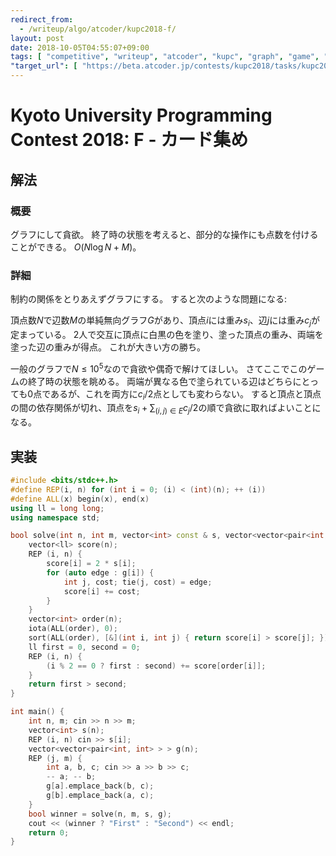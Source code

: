 ```yaml
---
redirect_from:
  - /writeup/algo/atcoder/kupc2018-f/
layout: post
date: 2018-10-05T04:55:07+09:00
tags: [ "competitive", "writeup", "atcoder", "kupc", "graph", "game", "greedy" ]
"target_url": [ "https://beta.atcoder.jp/contests/kupc2018/tasks/kupc2018_f" ]
---
```


# Kyoto University Programming Contest 2018: F - カード集め

## 解法

### 概要

グラフにして貪欲。
終了時の状態を考えると、部分的な操作にも点数を付けることができる。
$O(N \log N + M)$。

### 詳細

制約の関係をとりあえずグラフにする。
すると次のような問題になる:

頂点数$N$で辺数$M$の単純無向グラフ$G$があり、頂点$i$には重み$s_i$、辺$j$には重み$c_j$が定まっている。
$2$人で交互に頂点に白黒の色を塗り、塗った頂点の重み、両端を塗った辺の重みが得点。
これが大きい方の勝ち。

一般のグラフで$N \le 10^5$なので貪欲や偶奇で解けてほしい。
さてここでこのゲームの終了時の状態を眺める。
両端が異なる色で塗られている辺はどちらにとっても$0$点であるが、これを両方に$c_i / 2$点としても変わらない。
すると頂点と頂点の間の依存関係が切れ、頂点を$s_i + \sum _ {(i, j) \in E} c_j / 2$の順で貪欲に取ればよいことになる。

## 実装

``` c++
#include <bits/stdc++.h>
#define REP(i, n) for (int i = 0; (i) < (int)(n); ++ (i))
#define ALL(x) begin(x), end(x)
using ll = long long;
using namespace std;

bool solve(int n, int m, vector<int> const & s, vector<vector<pair<int, int> > > const & g) {
    vector<ll> score(n);
    REP (i, n) {
        score[i] = 2 * s[i];
        for (auto edge : g[i]) {
            int j, cost; tie(j, cost) = edge;
            score[i] += cost;
        }
    }
    vector<int> order(n);
    iota(ALL(order), 0);
    sort(ALL(order), [&](int i, int j) { return score[i] > score[j]; });
    ll first = 0, second = 0;
    REP (i, n) {
        (i % 2 == 0 ? first : second) += score[order[i]];
    }
    return first > second;
}

int main() {
    int n, m; cin >> n >> m;
    vector<int> s(n);
    REP (i, n) cin >> s[i];
    vector<vector<pair<int, int> > > g(n);
    REP (j, m) {
        int a, b, c; cin >> a >> b >> c;
        -- a; -- b;
        g[a].emplace_back(b, c);
        g[b].emplace_back(a, c);
    }
    bool winner = solve(n, m, s, g);
    cout << (winner ? "First" : "Second") << endl;
    return 0;
}
```
